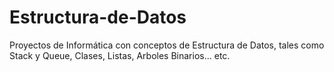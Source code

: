# Estructura-de-Datos

Proyectos de Informática con conceptos de Estructura de Datos, tales como Stack y Queue, Clases, Listas, Arboles Binarios... etc.
